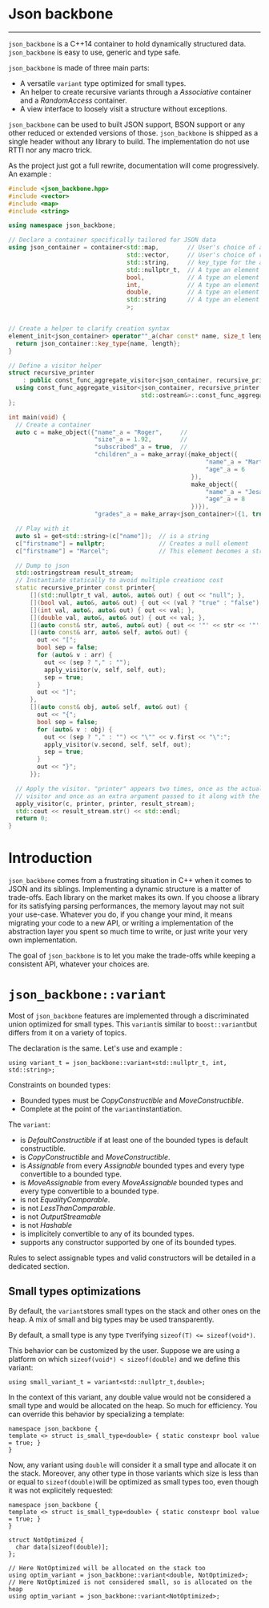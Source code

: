 Json backbone
==================

----------


`json_backbone` is a C++14 container to hold dynamically structured data. `json_backbone` is easy to use, generic and type safe.

`json_backbone` is made of three main parts:
* A versatile `variant` type optimized for small types.
* An helper to create recursive variants through a *Associative* container and a *RandomAccess* container.
* A view interface to loosely visit a structure without exceptions.

`json_backbone` can be used to built JSON support, BSON support or any other reduced or extended versions of those. `json_backbone` is shipped as a single header without any library to build. The implementation do not use RTTI nor any macro trick.

As the project just got a full rewrite, documentation will come progressively. An example :

```c++
#include <json_backbone.hpp>
#include <vector>
#include <map>
#include <string>

using namespace json_backbone;

// Declare a container specifically tailored for JSON data
using json_container = container<std::map,        // User's choice of associative container
                                 std::vector,     // User's choice of random access container
                                 std::string,     // key_type for the associative container
                                 std::nullptr_t,  // A type an element could take
                                 bool,            // A type an element could take
                                 int,             // A type an element could take
                                 double,          // A type an element could take
                                 std::string      // A type an element could take
                                 >;


// Create a helper to clarify creation syntax
element_init<json_container> operator""_a(char const* name, size_t length) {
  return json_container::key_type{name, length};
}

// Define a visitor helper
struct recursive_printer
    : public const_func_aggregate_visitor<json_container, recursive_printer const&, std::ostream&> {
  using const_func_aggregate_visitor<json_container, recursive_printer const&,
                                     std::ostream&>::const_func_aggregate_visitor;
};

int main(void) {
  // Create a container
  auto c = make_object({"name"_a = "Roger",     //
                        "size"_a = 1.92,        //
                        "subscribed"_a = true,  //
                        "children"_a = make_array({make_object({
                                                       "name"_a = "Martha",  //
                                                       "age"_a = 6           //
                                                   }),
                                                   make_object({
                                                       "name"_a = "Jesabelle",  //
                                                       "age"_a = 8              //
                                                   })}),
                        "grades"_a = make_array<json_container>({1, true, "Ole"})});

  // Play with it
  auto s1 = get<std::string>(c["name"]);  // is a string
  c["firstname"] = nullptr;               // Creates a null element
  c["firstname"] = "Marcel";              // This element becomes a string

  // Dump to json
  std::ostringstream result_stream;
  // Instantiate statically to avoid multiple creationc cost
  static recursive_printer const printer{
      [](std::nullptr_t val, auto&, auto& out) { out << "null"; },
      [](bool val, auto&, auto& out) { out << (val ? "true" : "false"); },
      [](int val, auto&, auto& out) { out << val; },
      [](double val, auto&, auto& out) { out << val; },
      [](auto const& str, auto&, auto& out) { out << '"' << str << '"'; },
      [](auto const& arr, auto& self, auto& out) {
        out << "[";
        bool sep = false;
        for (auto& v : arr) {
          out << (sep ? "," : "");
          apply_visitor(v, self, self, out);
          sep = true;
        }
        out << "]";
      },
      [](auto const& obj, auto& self, auto& out) {
        out << "{";
        bool sep = false;
        for (auto& v : obj) {
          out << (sep ? "," : "") << "\"" << v.first << "\":";
          apply_visitor(v.second, self, self, out);
          sep = true;
        }
        out << "}";
      }};

  // Apply the visitor. "printer" appears two times, once as the actual
  // visitor and once as an extra argument passed to it along with the stream
  apply_visitor(c, printer, printer, result_stream);
  std::cout << result_stream.str() << std::endl;
  return 0;
}
```

# Introduction

`json_backbone` comes from a frustrating situation in C++ when it comes to JSON and its siblings. Implementing a dynamic structure is a matter of trade-offs. Each library on the market makes its own. If you choose a library for its satisfying parsing performances, the memory layout may not suit your use-case. Whatever you do, if you change your mind, it means migrating your code to a new API, or writing a implementation of the abstraction layer you spent so much time to write, or just write your very own implementation.

The goal of `json_backbone` is to let you make the trade-offs while keeping a consistent API, whatever your choices are.

# `json_backbone::variant`

Most of `json_backbone` features are implemented through a discriminated union optimized for small types. This `variant`is similar to `boost::variant`but differs from it on a variety of topics.

The declaration is the same. Let's use and example :

```
using variant_t = json_backbone::variant<std::nullptr_t, int, std::string>;
```

Constraints on bounded types:
* Bounded types must be *CopyConstructible* and *MoveConstructible*.
* Complete at the point of the `variant`instantiation.

The `variant`:
* is *DefaultConstructible* if at least one of the bounded types is default constructible.
* is *CopyConstructible* and *MoveConstructible*.
* is *Assignable* from every *Assignable* bounded types and every type convertible to a bounded type.
* is *MoveAssignable* from every *MoveAssignable* bounded types and every type convertible to a bounded type.
* is not *EqualityComparable*.
* is not *LessThanComparable*.
* is not *OutputStreamable*
* is not *Hashable*
* is implicitely convertible to any of its bounded types.
* supports any constructor supported by one of its bounded types.

Rules to select assignable types and valid constructors will be detailed in a dedicated section.

## Small types optimizations

By default, the `variant`stores small types on the stack and other ones on the heap. A mix of small and big types may be used transparently.

By default, a small type is any type `T`verifying  ``sizeof(T) <= sizeof(void*)``.

This behavior can be customized by the user. Suppose we are using a platform on which ``sizeof(void*) < sizeof(double)`` and we define this variant:

```
using small_variant_t = variant<std::nullptr_t,double>;
```

In the context of this variant, any double value would not be considered a small type and would be allocated on the heap. So much for efficiency. You can override this behavior by specializing a template:

```
namespace json_backbone {
template <> struct is_small_type<double> { static constexpr bool value = true; }
}
```

Now, any variant using `double` will consider it a small type and allocate it on the stack. Moreover, any other type in those variants which size is less than or equal to `sizeof(double)`will be optimized as small types too, even though it was not explicitely requested:

```
namespace json_backbone {
template <> struct is_small_type<double> { static constexpr bool value = true; }
}

struct NotOptimized {
  char data[sizeof(double)];
};

// Here NotOptimized will be allocated on the stack too
using optim_variant = json_backbone::variant<double, NotOptimized>;
// Here NotOptimized is not considered small, so is allocated on the heap
using optim_variant = json_backbone::variant<NotOptimized>;
```